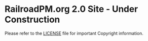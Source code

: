 # RailroadPM.org 2.0 Site - Under Construction

Please refer to the [LICENSE](LICENSE) file for important Copyright information.
